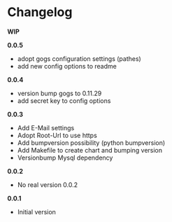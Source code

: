 # Changelog

**WIP**

**0.0.5**
- adopt gogs configuration settings (pathes)
- add new config options to readme

**0.0.4**
- version bump gogs to 0.11.29
- add secret key to config options

**0.0.3**
- Add E-Mail settings
- Adopt Root-Url to use https
- Add bumpversion possibility (python bumpversion)
- Add Makefile to create chart and bumping version
- Versionbump Mysql dependency

**0.0.2**
- No real version 0.0.2

**0.0.1**
- Initial version
